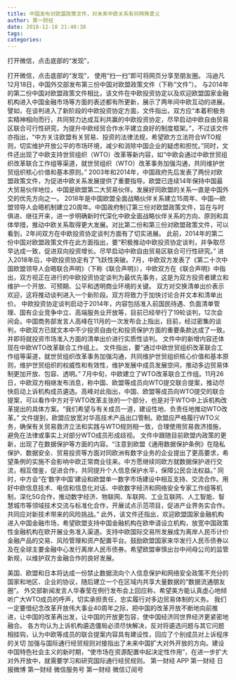 ```yaml
---
title: 中国发布对欧盟政策文件，对未来中欧关系有何特殊意义
author: 第一财经
date: 2018-12-18 21:40:38
tags: 
categories: 
---
```

打开微信，点击底部的“发现”，
<!-- more -->
打开微信，点击底部的“发现”，
使用“扫一扫”即可将网页分享至朋友圈。
冯迪凡
12月18日，中国外交部发布第三份中国对欧盟政策文件（下称“文件”）。
与2014年的第二份中国对欧盟政策文件相比，该文件在中欧投资协定以及欢迎欧盟国家金融机构进入中国金融市场等方面的表述都有所更新，展示了两年间中欧互动的进展。
譬如，在谈判进入了新阶段的中欧投资协定方面，文件指出，双方应“本着积极务实精神相向而行，共同努力达成互利共赢的中欧投资协定，尽早启动中欧自由贸易区联合可行性研究，为提升中欧经贸合作水平建立良好的制度框架。”，不过该文件亦指出，“中方关注欧盟有关贸易、投资的法律法规，希望欧方立法符合WTO规则，切实维护开放公平的市场环境，减少和消除中国企业的疑虑和担忧。”同时，文件还出现了中欧支持世贸组织（WTO）改革等新内容，如“中欧会通过中欧世贸组织改革联合工作组等渠道，就世贸组织（WTO）改革事务加强沟通，共同维护世贸组织核心价值和基本原则。”
2003年和2014年，中国政府先后发表了两份对欧盟政策文件，为促进中欧关系发展提供了重要指导。欧盟已连续14年保持中国最大贸易伙伴地位，中国是欧盟第二大贸易伙伴。发展好同欧盟的关系一直是中国外交的优先方向之一。
2018年是中国欧盟全面战略伙伴关系建立15周年、中国—欧盟领导人会晤机制建立20周年。中国政府制订第三份对欧盟政策文件，旨在与时俱进、继往开来，进一步明确新时代深化中欧全面战略伙伴关系的方向、原则和具体举措，推动中欧关系取得更大发展。对比第二份和第三份对欧盟政策文件，可以看到，2年间双方在中欧投资协定谈判方面有了切实进展。
此前，2014年的第二份中国对欧盟政策文件在此方面指出，要“积极推动中欧投资协定谈判，并争取尽早达成一致，促进双向投资增长。尽早启动中欧自由贸易区联合可行性研究。”
进入2018年后，中欧投资协定有了飞跃性突破。7月，中欧双方发表了《第二十次中国欧盟领导人会晤联合声明》（下称《联合声明》），中欧双方在《联合声明》中指出，双方视正在进行的中欧投资协定谈判为最优先事务，这是为双方投资者建立和维护一个开放、可预期、公平和透明商业环境的关键。 双方对交换清单出价表示欢迎，这将推动谈判进入一个新阶段。双方将致力于加快讨论合并文本和清单出价。
中欧投资协定谈判启动于2014年，内容包括准入前国民待遇、负面清单管理、国有企业竞争中立、高端服务业开放等，目前已经举行了19轮谈判，12次会间会。中国商务部发言人高峰在11月的一次发布会上指出，目前，经过密集的谈判，中欧双方已就文本中不少投资自由化和投资保护方面的重要条款达成了一致。并即将就投资市场准入方面的清单出价进行实质性谈判。
文件中的新增内容还体现在中欧WTO改革联合工作组上。
文件指出，要“通过中欧世贸组织改革联合工作组等渠道，就世贸组织改革事务加强沟通，共同维护世贸组织核心价值和基本原则，维护世贸组织的权威性和有效性，维护发展中成员发展空间，推动多边贸易体制更加开放、包容、透明。”
7月中旬，中欧建立了WTO改革联合工作组。11月26日，中欧双方相继发布消息，称中国、欧盟等成员向WTO提交联合提案，推动尽快启动上诉机构成员遴选。高峰对此指出，中国、欧盟等成员向WTO提交的联合提案，可以看作中方对于WTO改革主张的一个部分，也是对于WTO中上诉机构改革提出的具体方案。“我们希望与有关成员一道，建设性地、负责任地推动WTO改革。”
文件提到，欧盟应放宽对华高技术产品出口管制。欧盟应严格履行WTO义务，确保有关贸易救济立法和实践与WTO规则相一致，合理使用贸易救济措施，避免在法律或事实上对部分WTO成员形成歧视。
文件中跟随目前欧盟内政策的更新，出现了在数据保护等方面的内容。“注意到欧盟《通用数据保护条例》在隐私保护、数据安全、贸易投资等方面对同欧洲有数字业务的企业提出了更高要求，希望条例的实施不会影响中欧正常商业往来。中方愿继续同欧方就数据保护进行交流，相互借鉴，促进合作，共同提升个人信息保护水平，保障公民合法权益。”
同时，中方会“在‘数字中国’建设和欧盟单一数字市场建设中相互支持、交流合作。用好中欧信息技术、电信和信息化对话、中欧数字经济和网络安全专家工作组等机制，深化5G合作，推动数字经济、物联网、车联网、工业互联网、人工智能、智慧城市等领域技术交流与标准化合作，开展试点示范项目，促进产业界务实合作。共同应对新技术带来的风险挑战。”
此外，该文件还指出，欢迎欧盟国家金融机构进入中国金融市场，希望欧盟支持中国金融机构在欧申请设立机构，放宽中国政策性金融机构在欧开展业务准入渠道。支持中欧国际交易所发展成为离岸人民币计价金融产品的交易、风险管理和资产配置平台。鼓励欧盟国家来华发行人民币债券以及在全球主要金融中心发行离岸人民币债券。希望欧盟审慎出台中间母公司的监管新规，以维护双方金融合作的良好发展。
 
 
 
美国、欧盟和日本将达成一份禁止数据流向个人信息保护和网络安全政策不充分的国家和地区、企业的协议，随后建立一个在区域内共享大量数据的“数据流通朋友圈”。
外交部新闻发言人华春莹在例行发布会上回应称，希望美方能认真虚心地倾听广大WTO成员的呼声，切实承担责任，忠实履行对多边贸易体制的义务。
我们一定要借纪念改革开放伟大事业40周年之际，把中国的改革开放不断地向前推进，让中国的改革再出发，让中国的开放更包容，使中国经济同世界经济更紧密地融合。
各方均认为上诉机构遴选僵局必须尽快解决，反对将遴选问题与其它问题相挂钩，认为中欧等成员的联合提案内容具有建设性，回应了个别成员对上诉程序的关切
加强与国际通行经贸规则对接指出了未来中国扩大对外开放的方向。建设中国特色社会主义的新时期，“使市场在资源配置中起决定性作用”，在进一步扩大对外开放中，就需要学习和研究国际通行经贸规则。
第一财经
APP
第一财经
日报微博
第一财经
微信服务号
第一财经
微信订阅号
